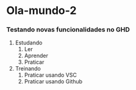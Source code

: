 # Ola-mundo-2
### Testando novas funcionalidades no GHD
1. Estudando
   1. Ler
   2. Aprender
   3. Praticar
2. Treinando
   1. Praticar usando VSC
   2. Praticar usando Github   
